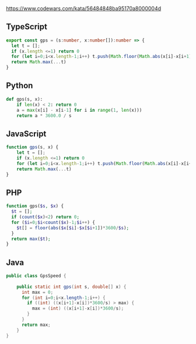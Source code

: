 https://www.codewars.com/kata/56484848ba95170a8000004d

## TypeScript
```ts
export const gps = (s:number, x:number[]):number => {
  let t = [];
  if (x.length <=1) return 0
  for (let i=0;i<x.length-1;i++) t.push(Math.floor(Math.abs(x[i]-x[i+1])*3600/s));
  return Math.max(...t)
}
```

## Python
```python
def gps(s, x):
    if len(x) < 2: return 0
    a = max(x[i] - x[i-1] for i in range(1, len(x))) 
    return a * 3600.0 / s
```

## JavaScript
```js
function gps(s, x) {
    let t = [];
    if (x.length <=1) return 0
    for (let i=0;i<x.length-1;i++) t.push(Math.floor(Math.abs(x[i]-x[i+1])*3600/s))
    return Math.max(...t)
}
```

## PHP
```php
function gps($s, $x) {
  $t = [];
  if (count($x)<2) return 0;
  for ($i=0;$i<count($x)-1;$i++) {
    $t[] = floor(abs($x[$i]-$x[$i+1])*3600/$s);
  }
  return max($t);
}
```

## Java
```java
public class GpsSpeed {
    
    public static int gps(int s, double[] x) {
      int max = 0;
      for (int i=0;i<x.length-1;i++) {
        if ((int) ((x[i+1]-x[i])*3600/s) > max) {
          max = (int) ((x[i+1]-x[i])*3600/s);
        }
      }
      return max;
    }
}
```